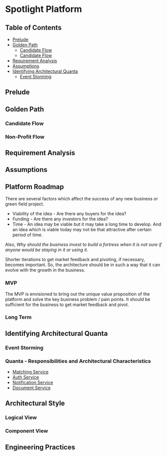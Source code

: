 # Spotlight Platform

## Table of Contents
* [Prelude](#prelude)  
* [Golden Path](#golden-path)  
  * [Candidate Flow](#candidate-flow)
  * [Candidate Flow](#non-profit-flow)
* [Requirement Analysis](#requirement-analysis)
* [Assumptions](#assumptions)
* [Identifying Architectural Quanta](#identifying-architectural-quanta)
  * [Event Storming](#event-storming)

<a name="prelude"></a>
## Prelude

<a name="golden-path"></a>
## Golden Path

<a name="golden-path"></a>
### Candidate Flow

<a name="non-profit-flow"></a>
### Non-Profit Flow

<a name="requirement-analysis"></a>
## Requirement Analysis


<a name="assumptions"></a>
## Assumptions

<a name="platform-roadmap"></a>
## Platform Roadmap
There are several factors which affect the success of any new business or green field project.
* Viability of the idea - Are there any buyers for the idea?
* Funding - Are there any investors for the idea? 
* Time - An idea may be viable but it may take a long time to develop. And an idea which is viable today may not be that attractive after certain period of time.

Also, _Why should the business invest to build a fortress when it is not sure if anyone would be staying in it or using it._


Shorter iterations to get market feedback and pivoting, if necessary, becomes important. So, the architecture should be in such a way that it can evolve with the growth in the business.

### MVP
The MVP is envisioned to bring out the unique value proposition of the platform and solve the key business problem / pain points. It should be sufficient for the business to get market feedback and pivot.


### Long Term

<a name="identifying-architectural-quanta"></a>
## Identifying Architectural Quanta

<a name="event-storming"></a>
### Event Storming

<a name="quanta"></a>
### Quanta - Responsibilities and Architectural Characteristics
* [Matching Service](./architectural-quanta/matching-service.md)
* [Auth Service](./architectural-quanta/auth-service.md)
* [Notification Service](./architectural-quanta/notification-service.md)
* [Document Service](./architectural-quanta/document-service.md)

<a name="architectural-style"></a>
## Architectural Style

<a name="logical-view"></a>
### Logical View

<a name="component-view"></a>
### Component View

<a name="engineering-practices"></a>
## Engineering Practices